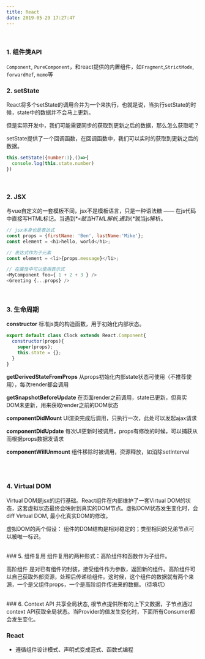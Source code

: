 ```yaml
---
title: React
date: 2019-05-29 17:27:47
---
```


<br/>

### 1. 组件类API
`Component`, `PureComponent`，和react提供的内置组件，如`Fragment`,`StrictMode`, `forwardRef`, `memo`等


### 2. setState
React将多个setState的调用合并为一个来执行，也就是说，当执行setState的时候，state中的数据并不会马上更新。

但是实际开发中，我们可能需要同步的获取到更新之后的数据，那么怎么获取呢？

setState提供了一个回调函数，在回调函数中，我们可以实时的获取到更新之后的数据。
```js
this.setState({number:3},()=>{
  console.log(this.state.number)
})
```


<br/>

### 2. JSX
与vue自定义的一套模板不同，jsx不是模板语言，只是一种语法糖 —— 在js代码中直接写HTML标记。当遇到*`<`*就当HTML解析,遇到*`{`*就当js解析。
```js
// jsx本身也是表达式
const props = {firstName: 'Ben', lastName:'Mike'};
const element = <h1>hello, world</h1>;

// 表达式作为子元素
const element = <li>{props.message}</li>;

// 在属性中可以使用表示式
<MyComponent foo={ 1 + 2 + 3 } />
<Greeting {...props} />
```


<br/>

### 3. 生命周期
**constructor**
标准js类的构造函数，用于初始化内部状态。
```js
export default class Clock extends React.Component{
  constructor(props){
    super(props);
    this.state = {};
  }
}
```

**getDerivedStateFromProps**
从props初始化内部state状态可使用（不推荐使用），每次render都会调用

**getSnapshotBeforeUpdate**
在页面render之前调用，state已更新，但真实DOM未更新，用来获取render之前的DOM状态

**componentDidMount**
UI渲染完成后调用，只执行一次，此处可以发起ajax请求

**componentDidUpdate**
每次UI更新时被调用，props有修改的时候，可以捕获从而根据props数据发请求

**componentWillUnmount**
组件移除时被调用，资源释放，如消除setInterval

<br/>


<br/>

### 4. Virtual DOM
Virtual DOM是jsx的运行基础。React组件在内部维护了一套Virtual DOM的状态，这套虚拟状态最终会映射到真实的DOM节点。虚拟DOM状态发生变化时，会diff Virtual DOM, 最小化真实DOM的修改。

虚拟DOM的两个假设： 组件的DOM结构是相对稳定的；类型相同的兄弟节点可以被唯一标识。

<br/>
### 5. 组件复用
组件复用的两种形式：高阶组件和函数作为子组件。

高阶组件
是对已有组件的封装，接受组件作为参数，返回新的组件。高阶组件可以自己获取外部资源，处理后传递给组件。这时候，这个组件的数据就有两个来源，一个是父组件props，一个是高阶组件传进来的数据。（待填坑）

<br/>
### 6. Context API
共享全局状态, 根节点提供所有的上下文数据，子节点通过context API获取全局状态。当Provider的值发生变化时，下面所有Consumer都会发生变化。








### React 
- 遵循组件设计模式、声明式变成范式、函数式编程



